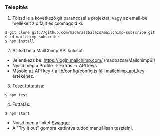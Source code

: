 ### Telepítés
1. Töltsd le a következő git paranccsal a projektet, vagy az email-be mellékelt zip fájlt és csomagold ki:
```
$ git clone git://github.com/madaraszbalazs/mailchimp-subscribe.git
$ cd mailchimp-subscribe
$ npm install
```
2. Állítsd be a MailChimp API kulcsot:
* Jelentkezz be: https://login.mailchimp.com/ (madbazsa/Mailchimp6!)
* Nyisd meg a Profile -> Extras -> API keys
* Másold az API key-t a lib/config/config.js fájl mailchimp_api_key értékéhez.

3. Teszt futtatása:
```
$ npm test
```

4. Futtatás:
```
$ npm start
```
* Nyisd meg a linket [Swagger](http://localhost:3000/api-docs/)
* A "Try it out" gombra kattintva tudod manuálisan tesztelni.

